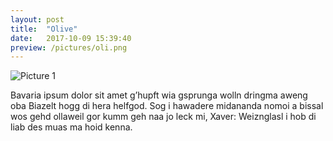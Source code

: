 ```yaml
---
layout: post
title:  "Olive"
date:   2017-10-09 15:39:40
preview: /pictures/oli.png
---
```


![Picture 1](/pictures/oli.png)

Bavaria ipsum dolor sit amet g’hupft wia gsprunga wolln dringma aweng oba Biazelt hogg di hera helfgod. Sog i hawadere midananda nomoi a bissal wos gehd ollaweil gor kumm geh naa jo leck mi, Xaver: Weiznglasl i hob di liab des muas ma hoid kenna.

